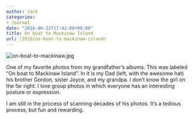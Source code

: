 ```yaml
---
author: Jack
categories:
- Journal
date: "2016-06-12T17:42:00+00:00"
title: On boat to Mackinaw Island
url: /2016/on-boat-to-mackinaw-island/
---
```


<div class="figure">
  <p>
    <img src="/img/2016/06/on-boat-to-mackinaw.jpg" alt="on-boat-to-mackinaw.jpg" />
  </p>
</div>

One of my favorite photos from my grandfather’s albums. This was labeled “On boat to Mackinaw Island”. In it is my Dad (left, with the awesome hat) his brother Gordon, sister Joyce, and my grandpa. I don’t know the girl on the far right. I love group photos in which everyone has an interesting posture or expression.

I am still in the process of scanning decades of his photos. It’s a tedious process, but fun and rewarding.